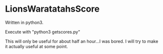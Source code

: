 # LionsWaratatahsScore

Written in python3.

Execute with  "python3 getscores.py"

This will only be useful for about half an hour...I was bored. I will try to make it actually useful at some point.

